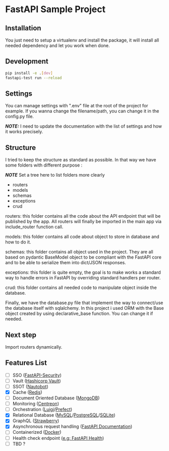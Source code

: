 # FastAPI Sample Project

## Installation

You just need to setup a virtualenv and install the package, it will install all needed dependency and let you work when done.

## Development

```bash
pip install -e .[dev]
fastapi-test run --reload
```

## Settings

You can manage settings with ".env" file at the root of the project for example. If you wanna change the filename/path, you can change it in the config.py file.

**_NOTE:_** I need to update the documentation with the list of settings and how it works precisely.

## Structure

I tried to keep the structure as standard as possible. In that way we have some folders with different purpose :

**_NOTE_** Set a tree here to list folders more clearly

* routers 
* models
* schemas
* exceptions
* crud


routers: this folder contains all the code about the API endpoint that will be published by the app. All routers will finally be imported in the main app via include_router function call.

models: this folder contains all code about object to store in database and how to do it.

schemas: this folder contains all object used in the project. They are all based on pydantic BaseModel object to be compliant with the FastAPI core and to be able to serialize them into dict/JSON responses.

exceptions: this folder is quite empty, the goal is to make works a standard way to handle errors in FastAPI by overriding standard handlers per router.

crud: this folder contains all needed code to manipulate object inside the database.

Finally, we have the database.py file that implement the way to connect/use the database itself with sqlalchemy. In this project i used ORM with the Base object created by using declarative_base function. You can change it if needed.

## Next step

Import routers dynamically.

## Features List
- [ ] SSO ([FastAPI-Security](https://jacobsvante.github.io/fastapi-security/))
- [ ] Vault ([Hashicorp Vault](https://www.vaultproject.io))
- [ ] SSOT ([Nautobot](https://github.com/nautobot/nautobot))
- [x] Cache ([Redis](https://redis.io))
- [ ] Document Oriented Database ([MongoDB](https://www.mongodb.com))
- [ ] Monitoring ([Centreon](https://www.centreon.com/fr/))
- [ ] Orchestration ([Luigi](https://luigi.readthedocs.io/en/stable/)/[Prefect](https://www.prefect.io))
- [x] Relational Database ([MySQL](https://www.mysql.com/fr/)/[PostgreSQL](https://www.postgresql.org)/[SQLite](https://www.sqlite.org/index.html))
- [x] GraphQL ([Strawberry](https://strawberry.rocks/docs/integrations/fastapi))
- [x] Asynchronous request handling ([FastAPI Documentation](https://fastapi.tiangolo.com/async/))
- [ ] Containerized ([Docker](https://www.docker.com))
- [ ] Health check endpoint ([e.g: FastAPI Health](https://github.com/Kludex/fastapi-health))
- [ ] TBD ?
